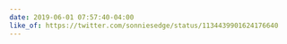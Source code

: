 ```yaml
---
date: 2019-06-01 07:57:40-04:00
like_of: https://twitter.com/sonniesedge/status/1134439901624176640
---
```


